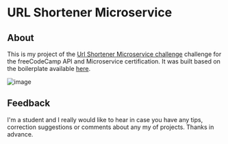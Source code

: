 # URL Shortener Microservice

## About
This is my project of the [Url Shortener Microservice challenge](https://www.freecodecamp.org/learn/back-end-development-and-apis/back-end-development-and-apis-projects/url-shortener-microservice) challenge for the freeCodeCamp API and Microservice certification. It was built based on the boilerplate available [here](https://github.com/freeCodeCamp/boilerplate-project-urlshortener/).

![image](https://user-images.githubusercontent.com/48526020/203997707-4bb22e02-da41-4dab-85c7-7e3c3acc9528.png)

## Feedback
I'm a student and I really would like to hear in case you have any tips, correction suggestions or comments about any my of projects. Thanks in advance.

